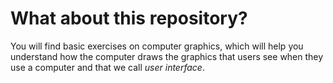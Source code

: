 # What about this repository?

You will find basic exercises on computer graphics, 
which will help you understand how the computer draws the graphics that users see when they use a computer and that we call *user interface*.
